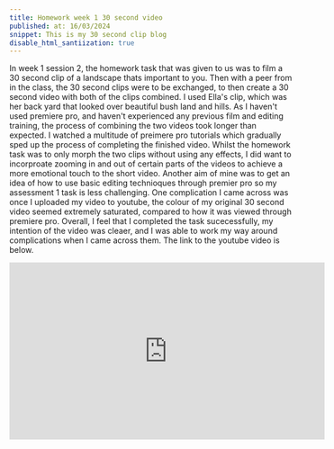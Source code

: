 ```yaml
---
title: Homework week 1 30 second video 
published: at: 16/03/2024
snippet: This is my 30 second clip blog 
disable_html_santiization: true 
---
```


In week 1 session 2, the homework task that was given to us was to film a 30 second clip of a landscape thats important to you. Then with a peer from in the class, the 30 second clips were to be exchanged, to then create a 30 second video with both of the clips combined. I used Ella's clip, which was her back yard that looked over beautiful bush land and hills. As I haven't used premiere pro, and haven't experienced any previous film and editing training, the process of combining the two videos took longer than expected. I watched a multitude of preimere pro tutorials which gradually sped up the process of completing the finished video. Whilst the homework task was to only morph the two clips without using any effects, I did want to incorproate zooming in and out of certain parts of the videos to achieve a more emotional touch to the short video. Another aim of mine was to get an idea of how to use basic editing technioques through premier pro so my assessment 1 task is less challenging. One complication I came across was once I uploaded my video to youtube, the colour of my original 30 second video seemed extremely saturated, compared to how it was viewed through premiere pro.  Overall, I feel that I completed the task sucecessfully, my intention of the video was cleaer, and I was able to work my way around complications when I came across them. The link to the youtube video is below. 

<iframe width="560" height="315" src="https://www.youtube.com/embed/0_nSNAnJR7o?si=KIqbO0qSrScpSJNp" title="YouTube video player" frameborder="0" allow="accelerometer; autoplay; clipboard-write; encrypted-media; gyroscope; picture-in-picture; web-share" referrerpolicy="strict-origin-when-cross-origin" allowfullscreen></iframe>